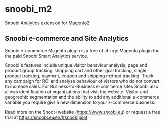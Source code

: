 # snoobi_m2
Snoobi Analytics extension for Magento2

## Snoobi e-commerce and Site Analytics
Snoobi e-commerce Magento plugin is a free of charge Magento plugin for the paid Snoobi Smart Analytics service.

Snoobi's features include unique visitor behaviour analysis, page and product group tracking, shopping cart and other goal tracking, single product tracking, payment, coupon and shipping method tracking. Track any campaign for ROI and analyse behaviour of visitors who do not convert to increase sales. For Business-to-Business e-commerce sites Snoobi also allows identification of organizations that visit the website. Visitor and geographic segmentation and the ability to add any additional e-commerce variable you require give a new dimension to your e-commerce business.

Read more on the Snoobi website (https://www.snoobi.eu) or request a free trial at https://snoobi.eu/en/#snoobipilot

